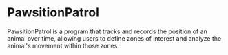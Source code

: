 # PawsitionPatrol
PawsitionPatrol is a program that tracks and records the position of an animal over time, allowing users to define zones of interest and analyze the animal's movement within those zones.
